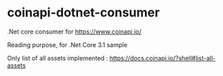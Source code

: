 # coinapi-dotnet-consumer
.Net core consumer for https://www.coinapi.io/

Reading purpose, for .Net Core 3.1 sample

Only list of all assets implemented : https://docs.coinapi.io/?shell#list-all-assets
